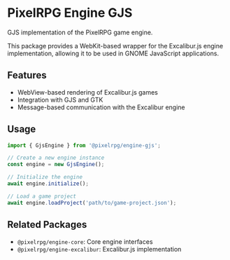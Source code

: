 # PixelRPG Engine GJS

GJS implementation of the PixelRPG game engine.

This package provides a WebKit-based wrapper for the Excalibur.js engine implementation, allowing it to be used in GNOME JavaScript applications.

## Features

- WebView-based rendering of Excalibur.js games
- Integration with GJS and GTK
- Message-based communication with the Excalibur engine

## Usage

```typescript
import { GjsEngine } from '@pixelrpg/engine-gjs';

// Create a new engine instance
const engine = new GjsEngine();

// Initialize the engine
await engine.initialize();

// Load a game project
await engine.loadProject('path/to/game-project.json');
```

## Related Packages

- `@pixelrpg/engine-core`: Core engine interfaces
- `@pixelrpg/engine-excalibur`: Excalibur.js implementation 